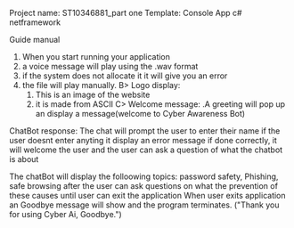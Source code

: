 Project name: ST10346881_part one
Template: Console App c# netframework

Guide manual
1. When you start running your application
2. a voice message will play using the .wav format
3. if the system does not allocate it it will give you an error
4. the file will play manually.
   B> Logo display:
   1. This is an image of the website
   2. it is made from ASCII
      C> Welcome message:
    .A greeting will pop up an display a message(welcome to Cyber Awareness Bot)

ChatBot response:
The chat will prompt the user to enter their name
if the user doesnt enter anyting it display an error message
if done correctly, it will welcome the user 
and the user can ask a question of what the chatbot is about

The chatBot will display the folloowing topics: password safety, Phishing, safe browsing
after the user can ask questions on what the prevention of these causes until user can exit the application 
When user exits application an Goodbye message will show and the program terminates.
("Thank you for using Cyber Ai, Goodbye.")
